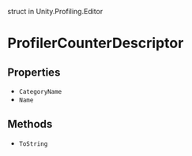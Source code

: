 struct in Unity.Profiling.Editor
# ProfilerCounterDescriptor

## Properties
- `CategoryName`
- `Name`
## Methods
- `ToString`
